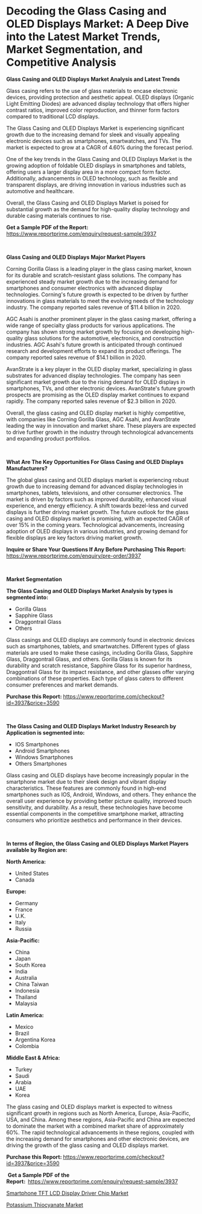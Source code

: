 <p><h1>Decoding the Glass Casing and OLED Displays Market: A Deep Dive into the Latest Market Trends, Market Segmentation, and Competitive Analysis</h1></p><p><strong>Glass Casing and OLED Displays Market Analysis and Latest Trends</strong></p>
<p><p>Glass casing refers to the use of glass materials to encase electronic devices, providing protection and aesthetic appeal. OLED displays (Organic Light Emitting Diodes) are advanced display technology that offers higher contrast ratios, improved color reproduction, and thinner form factors compared to traditional LCD displays.</p><p>The Glass Casing and OLED Displays Market is experiencing significant growth due to the increasing demand for sleek and visually appealing electronic devices such as smartphones, smartwatches, and TVs. The market is expected to grow at a CAGR of 4.60% during the forecast period.</p><p>One of the key trends in the Glass Casing and OLED Displays Market is the growing adoption of foldable OLED displays in smartphones and tablets, offering users a larger display area in a more compact form factor. Additionally, advancements in OLED technology, such as flexible and transparent displays, are driving innovation in various industries such as automotive and healthcare.</p><p>Overall, the Glass Casing and OLED Displays Market is poised for substantial growth as the demand for high-quality display technology and durable casing materials continues to rise.</p></p>
<p><strong>Get a Sample PDF of the Report:&nbsp;</strong> <a href="https://www.reportprime.com/enquiry/request-sample/3937">https://www.reportprime.com/enquiry/request-sample/3937</a></p>
<p>&nbsp;</p>
<p><strong>Glass Casing and OLED Displays Major Market Players</strong></p>
<p><p>Corning Gorilla Glass is a leading player in the glass casing market, known for its durable and scratch-resistant glass solutions. The company has experienced steady market growth due to the increasing demand for smartphones and consumer electronics with advanced display technologies. Corning's future growth is expected to be driven by further innovations in glass materials to meet the evolving needs of the technology industry. The company reported sales revenue of $11.4 billion in 2020.</p><p>AGC Asahi is another prominent player in the glass casing market, offering a wide range of specialty glass products for various applications. The company has shown strong market growth by focusing on developing high-quality glass solutions for the automotive, electronics, and construction industries. AGC Asahi's future growth is anticipated through continued research and development efforts to expand its product offerings. The company reported sales revenue of $14.1 billion in 2020.</p><p>AvanStrate is a key player in the OLED display market, specializing in glass substrates for advanced display technologies. The company has seen significant market growth due to the rising demand for OLED displays in smartphones, TVs, and other electronic devices. AvanStrate's future growth prospects are promising as the OLED display market continues to expand rapidly. The company reported sales revenue of $2.3 billion in 2020.</p><p>Overall, the glass casing and OLED display market is highly competitive, with companies like Corning Gorilla Glass, AGC Asahi, and AvanStrate leading the way in innovation and market share. These players are expected to drive further growth in the industry through technological advancements and expanding product portfolios.</p></p>
<p>&nbsp;</p>
<p><strong>What Are The Key Opportunities For Glass Casing and OLED Displays Manufacturers?</strong></p>
<p><p>The global glass casing and OLED displays market is experiencing robust growth due to increasing demand for advanced display technologies in smartphones, tablets, televisions, and other consumer electronics. The market is driven by factors such as improved durability, enhanced visual experience, and energy efficiency. A shift towards bezel-less and curved displays is further driving market growth. The future outlook for the glass casing and OLED displays market is promising, with an expected CAGR of over 15% in the coming years. Technological advancements, increasing adoption of OLED displays in various industries, and growing demand for flexible displays are key factors driving market growth.</p></p>
<p><strong>Inquire or Share Your Questions If Any Before Purchasing This Report:</strong> <a href="https://www.reportprime.com/enquiry/pre-order/3937">https://www.reportprime.com/enquiry/pre-order/3937</a></p>
<p>&nbsp;</p>
<p><strong>Market Segmentation</strong></p>
<p><strong>The Glass Casing and OLED Displays Market Analysis by types is segmented into:</strong></p>
<p><ul><li>Gorilla Glass</li><li>Sapphire Glass</li><li>Draggontrail Glass</li><li>Others</li></ul></p>
<p><p>Glass casings and OLED displays are commonly found in electronic devices such as smartphones, tablets, and smartwatches. Different types of glass materials are used to make these casings, including Gorilla Glass, Sapphire Glass, Draggontrail Glass, and others. Gorilla Glass is known for its durability and scratch resistance, Sapphire Glass for its superior hardness, Draggontrail Glass for its impact resistance, and other glasses offer varying combinations of these properties. Each type of glass caters to different consumer preferences and market demands.</p></p>
<p><strong>Purchase this Report:&nbsp;</strong><a href="https://www.reportprime.com/checkout?id=3937&price=3590">https://www.reportprime.com/checkout?id=3937&price=3590</a></p>
<p>&nbsp;</p>
<p><strong>The Glass Casing and OLED Displays Market Industry Research by Application is segmented into:</strong></p>
<p><ul><li>IOS Smartphones</li><li>Android Smartphones</li><li>Windows Smartphones</li><li>Others Smartphones</li></ul></p>
<p><p>Glass casing and OLED displays have become increasingly popular in the smartphone market due to their sleek design and vibrant display characteristics. These features are commonly found in high-end smartphones such as IOS, Android, Windows, and others. They enhance the overall user experience by providing better picture quality, improved touch sensitivity, and durability. As a result, these technologies have become essential components in the competitive smartphone market, attracting consumers who prioritize aesthetics and performance in their devices.</p></p>
<p>&nbsp;</p>
<p><strong>In terms of Region, the Glass Casing and OLED Displays Market Players available by Region are:</strong></p>
<p>
    <p> <strong> North America: </strong>
        <ul>
            <li>United States</li>
            <li>Canada</li>
        </ul>
        </p> 
    <p> <strong> Europe: </strong>
        <ul>
            <li>Germany</li>
            <li>France</li>
            <li>U.K.</li>
            <li>Italy</li>
            <li>Russia</li>
        </ul>
        </p> 
    <p> <strong> Asia-Pacific: </strong>
        <ul>
            <li>China</li>
            <li>Japan</li>
            <li>South Korea</li>
            <li>India</li>
            <li>Australia</li>
            <li>China Taiwan</li>
            <li>Indonesia</li>
            <li>Thailand</li>
            <li>Malaysia</li>
        </ul>
        </p> 
    <p> <strong> Latin America: </strong>
        <ul>
            <li>Mexico</li>
            <li>Brazil</li>
            <li>Argentina Korea</li>
            <li>Colombia</li>
        </ul>
        </p> 
    <p> <strong> Middle East & Africa: </strong>
        <ul>
            <li>Turkey</li>
            <li>Saudi</li>
            <li>Arabia</li>
            <li>UAE</li>
            <li>Korea</li>
        </ul>
    </p>
    </p>
<p><p>The glass casing and OLED displays market is expected to witness significant growth in regions such as North America, Europe, Asia-Pacific, USA, and China. Among these regions, Asia-Pacific and China are expected to dominate the market with a combined market share of approximately 60%. The rapid technological advancements in these regions, coupled with the increasing demand for smartphones and other electronic devices, are driving the growth of the glass casing and OLED displays market.</p></p>
<p><strong>Purchase this Report: </strong><a href="https://www.reportprime.com/checkout?id=3937&price=3590">https://www.reportprime.com/checkout?id=3937&price=3590</a></p>
<p>&nbsp;<strong>Get a Sample PDF of the Report:&nbsp;&nbsp;</strong><a href="https://www.reportprime.com/enquiry/request-sample/3937">https://www.reportprime.com/enquiry/request-sample/3937</a></p>
<p><strong></strong></p>
<p><p><a href="https://github.com/AKSHATREPORTPRIME/Market-Research-Report-List-4/blob/main/smartphone-tft-lcd-display-driver-chip-market.md">Smartphone TFT LCD Display Driver Chip Market</a></p><p><a href="https://copper-carbon-84f.notion.site/Potassium-Thiocyanate-Market-Analysis-and-Market-Size-Global-Industry-Overview-Market-Segmentation-690433db37074dce853c74d430fa0f8e">Potassium Thiocyanate Market</a></p></p>
